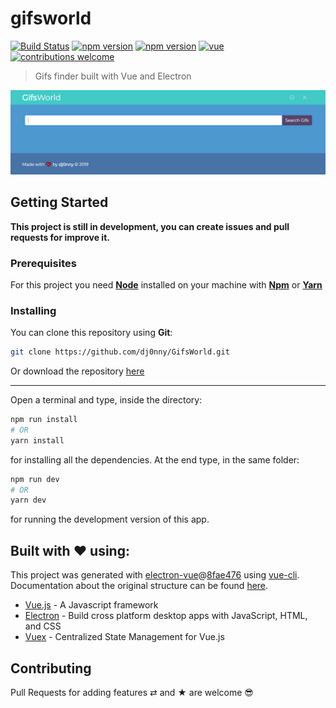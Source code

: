 # gifsworld

[![Build Status](https://travis-ci.org/dj0nny/GifsWorld.svg?branch=develop)](https://travis-ci.org/dj0nny/GifsWorld)
[![npm version](https://badge.fury.io/js/vue.svg)](https://badge.fury.io/js/vue)
[![npm version](https://badge.fury.io/js/electron.svg)](https://badge.fury.io/js/electron)
[![vue](https://img.shields.io/badge/build%20with-vue-blue.svg)](https://img.shields.io/badge/build%20with-vue-blue.svg)
[![contributions welcome](https://img.shields.io/badge/contributions-welcome-brightgreen.svg?style=flat)](https://github.com/dwyl/esta/issues)


> Gifs finder built with Vue and Electron

![](https://raw.githubusercontent.com/dj0nny/GifsWorld/develop/src/renderer/assets/screen.PNG)

## Getting Started

__This project is still in development, you can create issues and pull requests for improve it.__

### Prerequisites

For this project you need [__Node__](https://nodejs.org/en/) installed on your machine with [__Npm__](https://www.npmjs.com/) or [__Yarn__](https://yarnpkg.com)

### Installing

You can clone this repository using __Git__:
```bash
git clone https://github.com/dj0nny/GifsWorld.git
```

Or download the repository [here](https://github.com/dj0nny/GifsWorld/archive/develop.zip)

---

Open a terminal and type, inside the directory:
```bash
npm run install 
# OR
yarn install
```

for installing all the dependencies. At the end type, in the same folder:
```bash
npm run dev
# OR
yarn dev
```
for running the development version of this app.

<!-- ## Deployment

You can also create a build version of this repository running the command:
```bash
npm run build
# OR
yarn build 
```
A deployed version in avaiable on [Netlify](https://netlify.com) at this URL: https://determined-mahavira-ffd5b1.netlify.com/#/ -->

## Built with ❤️ using:

This project was generated with [electron-vue](https://github.com/SimulatedGREG/electron-vue)@[8fae476](https://github.com/SimulatedGREG/electron-vue/tree/8fae4763e9d225d3691b627e83b9e09b56f6c935) using [vue-cli](https://github.com/vuejs/vue-cli). Documentation about the original structure can be found [here](https://simulatedgreg.gitbooks.io/electron-vue/content/index.html).

* [Vue.js](https://vuejs.org/) - A Javascript framework
* [Electron](https://electronjs.org/) - Build cross platform desktop apps with JavaScript, HTML, and CSS
* [Vuex](https://vuex.vuejs.org/) - Centralized State Management for Vue.js

## Contributing

Pull Requests for adding features ⇄ and ★ are welcome 😎
